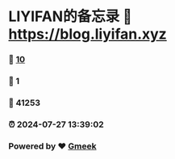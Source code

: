 # LIYIFAN的备忘录 :link: https://blog.liyifan.xyz 
### :page_facing_up: [10](https://blog.liyifan.xyz/tag.html) 
### :speech_balloon: 1 
### :hibiscus: 41253 
### :alarm_clock: 2024-07-27 13:39:02 
### Powered by :heart: [Gmeek](https://github.com/Meekdai/Gmeek)
